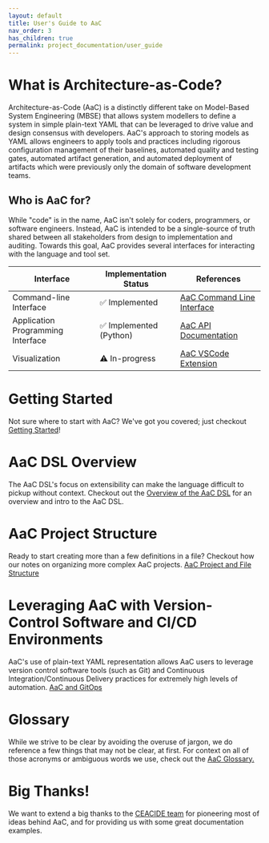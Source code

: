 ```yaml
---
layout: default
title: User's Guide to AaC
nav_order: 3
has_children: true
permalink: project_documentation/user_guide
---
```


# What is Architecture-as-Code?
Architecture-as-Code (AaC) is a distinctly different take on Model-Based System Engineering (MBSE) that allows system modellers to define a system in simple plain-text YAML that can be leveraged to drive value and design consensus with developers. AaC's approach to storing models as YAML allows engineers to apply tools and practices including rigorous configuration management of their baselines, automated quality and testing gates, automated artifact generation, and automated deployment of artifacts which were previously only the domain of software development teams.

## Who is AaC for?
While "code" is in the name, AaC isn't solely for coders, programmers, or software engineers. Instead, AaC is intended to be a single-source of truth shared between all stakeholders from design to implementation and auditing. Towards this goal, AaC provides several interfaces for interacting with the language and tool set.

| Interface                         | Implementation Status    | References                                  |
|-----------------------------------|--------------------------|---------------------------------------------|
| Command-line Interface            | ✅ Implemented           | [AaC Command Line Interface](./aac_cli)     |
| Application Programming Interface | ✅ Implemented (Python)  | [AaC API Documentation](../dev_guide/aac_api/index.md)                                         |
| Visualization                     | ⚠️ In-progress           | [AaC VSCode Extension](../vscode_extension/index.md) |

# Getting Started
Not sure where to start with AaC? We've got you covered; just checkout
[Getting Started](./getting_started)!

# AaC DSL Overview
The AaC DSL's focus on extensibility can make the language difficult to pickup without context. Checkout out the
[Overview of the AaC DSL](./aac_language) for an overview and intro to the AaC DSL.

# AaC Project Structure
Ready to start creating more than a few definitions in a file? Checkout how our notes on organizing more complex AaC projects.
[AaC Project and File Structure](./project_structure)

# Leveraging AaC with Version-Control Software and CI/CD Environments
AaC's use of plain-text YAML representation allows AaC users to leverage version control software tools (such as Git) and Continuous Integration/Continuous Delivery practices for extremely high levels of automation.
[AaC and GitOps](./aac_gitops)

# Glossary
While we strive to be clear by avoiding the overuse of jargon, we do reference a few things that may not be clear, at first. For context on all of those acronyms or ambiguous words we use, check out the
[AaC Glossary.](./glossary)

# Big Thanks!
We want to extend a big thanks to the [CEACIDE team](https://northropgrumman.github.io/jellyfish/) for pioneering most of ideas behind AaC, and for providing us with some great documentation examples.
